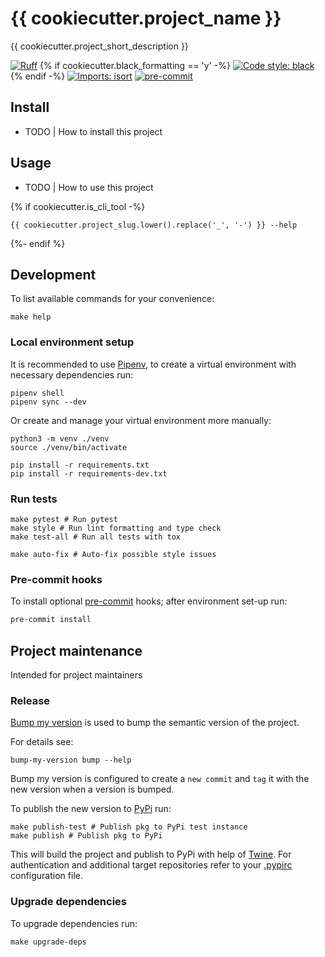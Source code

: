 # {{ cookiecutter.project_name }}

{{ cookiecutter.project_short_description }}

[![Ruff](https://img.shields.io/endpoint?url=https://raw.githubusercontent.com/charliermarsh/ruff/main/assets/badge/v2.json)](https://github.com/astral-sh/ruff)
{% if cookiecutter.black_formatting == 'y' -%}
[![Code style: black](https://img.shields.io/badge/code%20style-black-000000.svg)](https://github.com/psf/black)
{% endif -%}
[![Imports: isort](https://img.shields.io/badge/%20imports-isort-%231674b1?style=flat&labelColor=ef8336)](https://pycqa.github.io/isort/)
[![pre-commit](https://img.shields.io/badge/pre--commit-enabled-brightgreen?logo=pre-commit)](https://github.com/pre-commit/pre-commit)

## Install

- TODO | How to install this project

## Usage

- TODO | How to use this project

{% if cookiecutter.is_cli_tool -%}
```shell
{{ cookiecutter.project_slug.lower().replace('_', '-') }} --help
```
{%- endif %}

## Development

To list available commands for your convenience:

```shell
make help
```

### Local environment setup

It is recommended to use [Pipenv](https://pipenv.pypa.io/en/latest/index.html),
to create a virtual environment with necessary dependencies run:

```shell
pipenv shell
pipenv sync --dev
```

Or create and manage your virtual environment more manually:

```shell
python3 -m venv ./venv
source ./venv/bin/activate

pip install -r requirements.txt
pip install -r requirements-dev.txt
```

### Run tests

```shell
make pytest # Run pytest
make style # Run lint formatting and type check
make test-all # Run all tests with tox

make auto-fix # Auto-fix possible style issues
```

### Pre-commit hooks

To install optional [pre-commit](https://pre-commit.com/) hooks; after
environment set-up run:

```bash
pre-commit install
```

## Project maintenance

Intended for project maintainers

### Release

[Bump my version](https://callowayproject.github.io/bump-my-version/) is used
to bump the semantic version of the project.

For details see:

```shell
bump-my-version bump --help
```

Bump my version is configured to create a `new commit` and `tag` it with the
new version when a version is bumped.

To publish the new version to [PyPi](https://pypi.org/) run:

```shell
make publish-test # Publish pkg to PyPi test instance
make publish # Publish pkg to PyPi
```

This will build the project and publish to PyPi with help of
[Twine](https://twine.readthedocs.io/en/stable/). For authentication and
additional target repositories refer to your
[.pypirc](https://packaging.python.org/en/latest/specifications/pypirc/)
configuration file.

### Upgrade dependencies

To upgrade dependencies run:

```shell
make upgrade-deps
```

